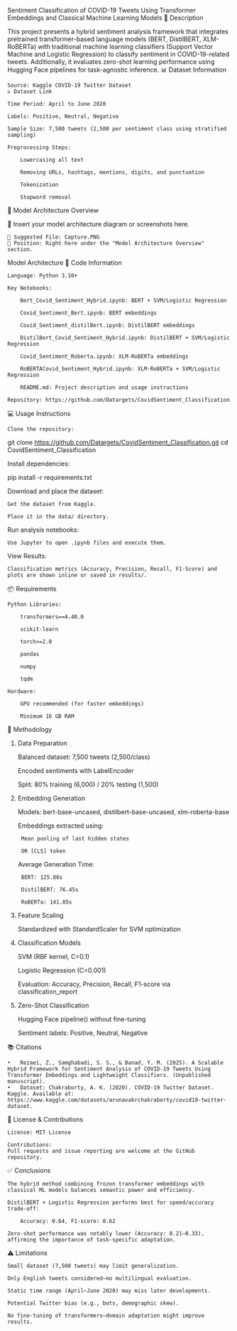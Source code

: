 Sentiment Classification of COVID-19 Tweets Using Transformer Embeddings and Classical Machine Learning Models
📌 Description

This project presents a hybrid sentiment analysis framework that integrates pretrained transformer-based language models (BERT, DistilBERT, XLM-RoBERTa) with traditional machine learning classifiers (Support Vector Machine and Logistic Regression) to classify sentiment in COVID-19-related tweets. Additionally, it evaluates zero-shot learning performance using Hugging Face pipelines for task-agnostic inference.
📊 Dataset Information

    Source: Kaggle COVID-19 Twitter Dataset
    ↳ Dataset Link

    Time Period: April to June 2020

    Labels: Positive, Neutral, Negative

    Sample Size: 7,500 tweets (2,500 per sentiment class using stratified sampling)

    Preprocessing Steps:

        Lowercasing all text

        Removing URLs, hashtags, mentions, digits, and punctuation

        Tokenization

        Stopword removal

🧠 Model Architecture Overview

📌 Insert your model architecture diagram or screenshots here.

    📁 Suggested File: Capture.PNG
    📍 Position: Right here under the "Model Architecture Overview" section.


Model Architecture
🧾 Code Information

    Language: Python 3.10+

    Key Notebooks:

        Bert_Covid_Sentiment_Hybrid.ipynb: BERT + SVM/Logistic Regression

        Covid_Sentiment_Bert.ipynb: BERT embeddings

        Covid_Sentiment_distilBert.ipynb: DistilBERT embeddings

        DistilBert_Covid_Sentiment_Hybrid.ipynb: DistilBERT + SVM/Logistic Regression

        Covid_Sentiment_Roberta.ipynb: XLM-RoBERTa embeddings

        RoBERTACovid_Sentiment_Hybrid.ipynb: XLM-RoBERTa + SVM/Logistic Regression

        README.md: Project description and usage instructions

    Repository: https://github.com/Datargets/CovidSentiment_Classification

💻 Usage Instructions

    Clone the repository:

git clone https://github.com/Datargets/CovidSentiment_Classification.git
cd CovidSentiment_Classification

Install dependencies:

pip install -r requirements.txt

Download and place the dataset:

    Get the dataset from Kaggle.

    Place it in the data/ directory.

Run analysis notebooks:

    Use Jupyter to open .ipynb files and execute them.

View Results:

    Classification metrics (Accuracy, Precision, Recall, F1-Score) and plots are shown inline or saved in results/.

📦 Requirements

    Python Libraries:

        transformers==4.40.0

        scikit-learn

        torch>=2.0

        pandas

        numpy

        tqdm

    Hardware:

        GPU recommended (for faster embeddings)

        Minimum 16 GB RAM

🧪 Methodology
1. Data Preparation

    Balanced dataset: 7,500 tweets (2,500/class)

    Encoded sentiments with LabelEncoder

    Split: 80% training (6,000) / 20% testing (1,500)

2. Embedding Generation

    Models: bert-base-uncased, distilbert-base-uncased, xlm-roberta-base

    Embeddings extracted using:

        Mean pooling of last hidden states

        OR [CLS] token

    Average Generation Time:

        BERT: 125.86s

        DistilBERT: 76.45s

        RoBERTa: 141.05s

3. Feature Scaling

    Standardized with StandardScaler for SVM optimization

4. Classification Models

    SVM (RBF kernel, C=0.1)

    Logistic Regression (C=0.001)

    Evaluation: Accuracy, Precision, Recall, F1-score via classification_report

5. Zero-Shot Classification

    Hugging Face pipeline() without fine-tuning

    Sentiment labels: Positive, Neutral, Negative

📚 Citations

    
    •	Rezaei, Z., Samghabadi, S. S., & Banad, Y. M. (2025). A Scalable Hybrid Framework for Sentiment Analysis of COVID-19 Tweets Using Transformer Embeddings and Lightweight Classifiers. (Unpublished manuscript).
    •	Dataset: Chakraborty, A. K. (2020). COVID-19 Twitter Dataset. Kaggle. Available at: https://www.kaggle.com/datasets/arunavakrchakraborty/covid19-twitter-dataset.


📜 License & Contributions

    License: MIT License

    Contributions:
    Pull requests and issue reporting are welcome at the GitHub repository.

✅ Conclusions

    The hybrid method combining frozen transformer embeddings with classical ML models balances semantic power and efficiency.

    DistilBERT + Logistic Regression performs best for speed/accuracy trade-off:

        Accuracy: 0.64, F1-score: 0.62

    Zero-shot performance was notably lower (Accuracy: 0.21–0.33), affirming the importance of task-specific adaptation.

⚠️ Limitations

    Small dataset (7,500 tweets) may limit generalization.

    Only English tweets considered—no multilingual evaluation.

    Static time range (April–June 2020) may miss later developments.

    Potential Twitter bias (e.g., bots, demographic skew).

    No fine-tuning of transformers—domain adaptation might improve results.

